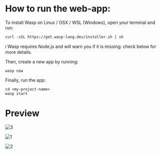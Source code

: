 # How to run the web-app:

To install Wasp on Linux / OSX / WSL (Windows), open your terminal and run:
```
curl -sSL https://get.wasp-lang.dev/installer.sh | sh
```

ℹ️ Wasp requires Node.js and will warn you if it is missing: check below for more details.

Then, create a new app by running:
```
wasp new
```
Finally, run the app:
```
cd <my-project-name>
wasp start
```

# Preview

![3](https://github.com/Pulkit0511/GC-Civil1/assets/112818221/eaee95e1-dd74-4219-a130-cbd759c2dcfe)

![1](https://github.com/Pulkit0511/GC-Civil1/assets/112818221/c806b880-ea0e-4fe5-924b-8d04ffd06cbf)

![2](https://github.com/Pulkit0511/GC-Civil1/assets/112818221/1d3c93ef-c3dc-4943-a02b-006578dc0e1b)
